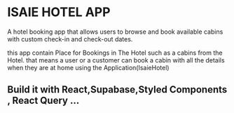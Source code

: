 

 # ISAIE HOTEL APP

 A hotel booking app that allows users to browse and book available cabins with custom check-in and check-out dates.


 this app contain Place for Bookings in The Hotel such as a cabins 
 from the Hotel. that means a user or a customer can book a cabin with all the details when they are at home  using the Application(IsaieHotel)

 ## Build it with React,Supabase,Styled Components , React Query ...